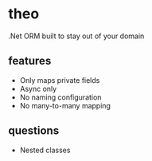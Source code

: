 # theo
.Net ORM built to stay out of your domain

## features
- Only maps private fields
- Async only
- No naming configuration
- No many-to-many mapping

## questions
- Nested classes
